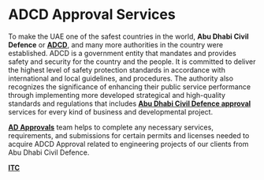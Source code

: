 # ADCD Approval Services
To make the UAE one of the safest countries in the world, <b>Abu Dhabi Civil Defence</b> or <a href="https://www.abudhabiapprovals.ae/services/abu-dhabi-civil-defence-approval" target="_blank"><b>ADCD</b></a>, and many more authorities in the country were established. ADCD is a government entity that mandates and provides safety and security for the country and the people. It is committed to deliver the highest level of safety protection standards in accordance with international and local guidelines, and procedures. The authority also recognizes the significance of enhancing their public service performance through implementing more developed strategical and high-quality standards and regulations that includes <a href="https://www.abudhabiapprovals.ae/services/abu-dhabi-civil-defence-approval" target="_blank"><b>Abu Dhabi Civil Defence approval</b></a> services for every kind of business and developmental project.

<a href="https://www.abudhabiapprovals.ae/" target="_blank"><b>AD Approvals</b></a> team helps to complete any necessary services, requirements, and submissions for certain permits and licenses needed to acquire ADCD Approval</b></a> related to engineering projects of our clients from Abu Dhabi Civil Defence.

<a href="https://www.abudhabiapprovals.ae/services/itc-approval" target="_blank"><b>ITC</b></a>
